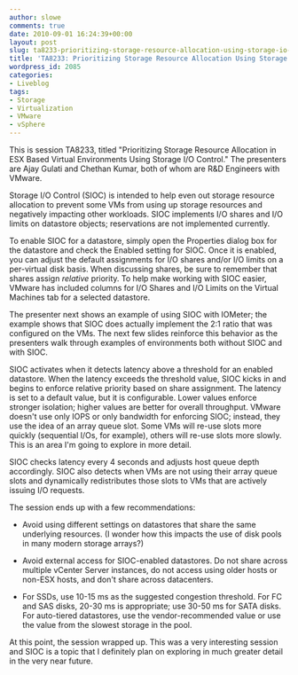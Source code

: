 ```yaml
---
author: slowe
comments: true
date: 2010-09-01 16:24:39+00:00
layout: post
slug: ta8233-prioritizing-storage-resource-allocation-using-storage-io-control
title: 'TA8233: Prioritizing Storage Resource Allocation Using Storage I/O Control'
wordpress_id: 2085
categories:
- Liveblog
tags:
- Storage
- Virtualization
- VMware
- vSphere
---
```


This is session TA8233, titled "Prioritizing Storage Resource Allocation in ESX Based Virtual Environments Using Storage I/O Control." The presenters are Ajay Gulati and Chethan Kumar, both of whom are R&D Engineers with VMware.

Storage I/O Control (SIOC) is intended to help even out storage resource allocation to prevent some VMs from using up storage resources and negatively impacting other workloads. SIOC implements I/O shares and I/O limits on datastore objects; reservations are not implemented currently.

To enable SIOC for a datastore, simply open the Properties dialog box for the datastore and check the Enabled setting for SIOC. Once it is enabled, you can adjust the default assignments for I/O shares and/or I/O limits on a per-virtual disk basis. When discussing shares, be sure to remember that shares assign _relative_ priority. To help make working with SIOC easier, VMware has included columns for I/O Shares and I/O Limits on the Virtual Machines tab for a selected datastore.

The presenter next shows an example of using SIOC with IOMeter; the example shows that SIOC does actually implement the 2:1 ratio that was configured on the VMs. The next few slides reinforce this behavior as the presenters walk through examples of environments both without SIOC and with SIOC.

SIOC activates when it detects latency above a threshold for an enabled datastore. When the latency exceeds the threshold value, SIOC kicks in and begins to enforce relative priority based on share assignment. The latency is set to a default value, but it is configurable. Lower values enforce stronger isolation; higher values are better for overall throughput. VMware doesn't use only IOPS or only bandwidth for enforcing SIOC; instead, they use the idea of an array queue slot. Some VMs will re-use slots more quickly (sequential I/Os, for example), others will re-use slots more slowly. This is an area I'm going to explore in more detail.

SIOC checks latency every 4 seconds and adjusts host queue depth accordingly. SIOC also detects when VMs are not using their array queue slots and dynamically redistributes those slots to VMs that are actively issuing I/O requests.

The session ends up with a few recommendations:

* Avoid using different settings on datastores that share the same underlying resources. (I wonder how this impacts the use of disk pools in many modern storage arrays?)

* Avoid external access for SIOC-enabled datastores. Do not share across multiple vCenter Server instances, do not access using older hosts or non-ESX hosts, and don't share across datacenters.

* For SSDs, use 10-15 ms as the suggested congestion threshold. For FC and SAS disks, 20-30 ms is appropriate; use 30-50 ms for SATA disks. For auto-tiered datastores, use the vendor-recommended value or use the value from the slowest storage in the pool.

At this point, the session wrapped up. This was a very interesting session and SIOC is a topic that I definitely plan on exploring in much greater detail in the very near future.
